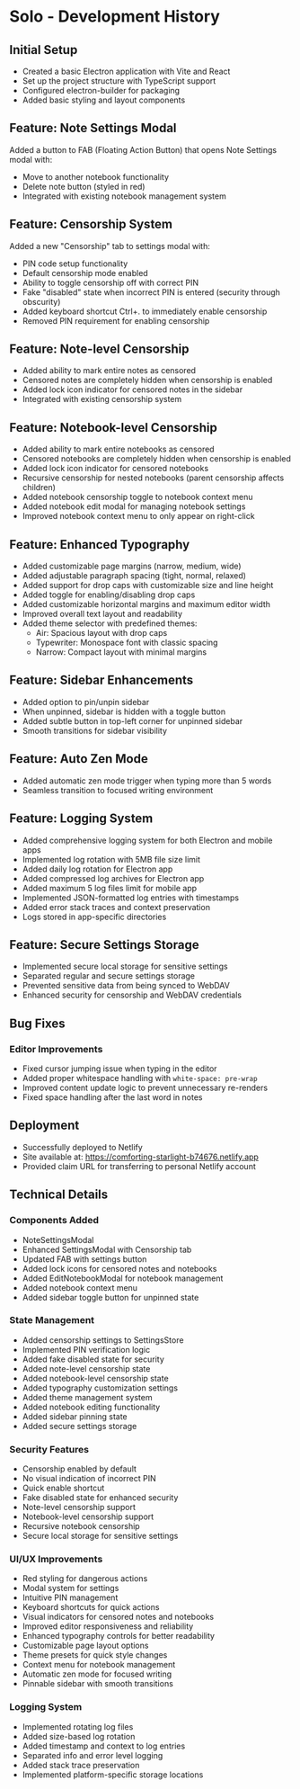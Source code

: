 # Solo - Development History

## Initial Setup
- Created a basic Electron application with Vite and React
- Set up the project structure with TypeScript support
- Configured electron-builder for packaging
- Added basic styling and layout components

## Feature: Note Settings Modal
Added a button to FAB (Floating Action Button) that opens Note Settings modal with:
- Move to another notebook functionality
- Delete note button (styled in red)
- Integrated with existing notebook management system

## Feature: Censorship System
Added a new "Censorship" tab to settings modal with:
- PIN code setup functionality
- Default censorship mode enabled
- Ability to toggle censorship off with correct PIN
- Fake "disabled" state when incorrect PIN is entered (security through obscurity)
- Added keyboard shortcut Ctrl+. to immediately enable censorship
- Removed PIN requirement for enabling censorship

## Feature: Note-level Censorship
- Added ability to mark entire notes as censored
- Censored notes are completely hidden when censorship is enabled
- Added lock icon indicator for censored notes in the sidebar
- Integrated with existing censorship system

## Feature: Notebook-level Censorship
- Added ability to mark entire notebooks as censored
- Censored notebooks are completely hidden when censorship is enabled
- Added lock icon indicator for censored notebooks
- Recursive censorship for nested notebooks (parent censorship affects children)
- Added notebook censorship toggle to notebook context menu
- Added notebook edit modal for managing notebook settings
- Improved notebook context menu to only appear on right-click

## Feature: Enhanced Typography
- Added customizable page margins (narrow, medium, wide)
- Added adjustable paragraph spacing (tight, normal, relaxed)
- Added support for drop caps with customizable size and line height
- Added toggle for enabling/disabling drop caps
- Added customizable horizontal margins and maximum editor width
- Improved overall text layout and readability
- Added theme selector with predefined themes:
  - Air: Spacious layout with drop caps
  - Typewriter: Monospace font with classic spacing
  - Narrow: Compact layout with minimal margins

## Feature: Sidebar Enhancements
- Added option to pin/unpin sidebar
- When unpinned, sidebar is hidden with a toggle button
- Added subtle button in top-left corner for unpinned sidebar
- Smooth transitions for sidebar visibility

## Feature: Auto Zen Mode
- Added automatic zen mode trigger when typing more than 5 words
- Seamless transition to focused writing environment

## Feature: Logging System
- Added comprehensive logging system for both Electron and mobile apps
- Implemented log rotation with 5MB file size limit
- Added daily log rotation for Electron app
- Added compressed log archives for Electron app
- Added maximum 5 log files limit for mobile app
- Implemented JSON-formatted log entries with timestamps
- Added error stack traces and context preservation
- Logs stored in app-specific directories

## Feature: Secure Settings Storage
- Implemented secure local storage for sensitive settings
- Separated regular and secure settings storage
- Prevented sensitive data from being synced to WebDAV
- Enhanced security for censorship and WebDAV credentials

## Bug Fixes
### Editor Improvements
- Fixed cursor jumping issue when typing in the editor
- Added proper whitespace handling with `white-space: pre-wrap`
- Improved content update logic to prevent unnecessary re-renders
- Fixed space handling after the last word in notes

## Deployment
- Successfully deployed to Netlify
- Site available at: https://comforting-starlight-b74676.netlify.app
- Provided claim URL for transferring to personal Netlify account

## Technical Details

### Components Added
- NoteSettingsModal
- Enhanced SettingsModal with Censorship tab
- Updated FAB with settings button
- Added lock icons for censored notes and notebooks
- Added EditNotebookModal for notebook management
- Added notebook context menu
- Added sidebar toggle button for unpinned state

### State Management
- Added censorship settings to SettingsStore
- Implemented PIN verification logic
- Added fake disabled state for security
- Added note-level censorship state
- Added notebook-level censorship state
- Added typography customization settings
- Added theme management system
- Added notebook editing functionality
- Added sidebar pinning state
- Added secure settings storage

### Security Features
- Censorship enabled by default
- No visual indication of incorrect PIN
- Quick enable shortcut
- Fake disabled state for enhanced security
- Note-level censorship support
- Notebook-level censorship support
- Recursive notebook censorship
- Secure local storage for sensitive settings

### UI/UX Improvements
- Red styling for dangerous actions
- Modal system for settings
- Intuitive PIN management
- Keyboard shortcuts for quick actions
- Visual indicators for censored notes and notebooks
- Improved editor responsiveness and reliability
- Enhanced typography controls for better readability
- Customizable page layout options
- Theme presets for quick style changes
- Context menu for notebook management
- Automatic zen mode for focused writing
- Pinnable sidebar with smooth transitions

### Logging System
- Implemented rotating log files
- Added size-based log rotation
- Added timestamp and context to log entries
- Separated info and error level logging
- Added stack trace preservation
- Implemented platform-specific storage locations